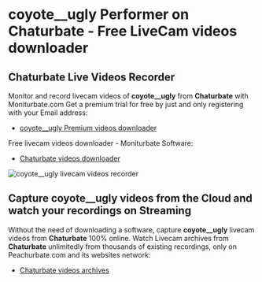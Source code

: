 # coyote__ugly Performer on Chaturbate - Free LiveCam videos downloader

## Chaturbate Live Videos Recorder

Monitor and record livecam videos of **coyote__ugly** from **Chaturbate** with Moniturbate.com
Get a premium trial for free by just and only registering with your Email address:
* [coyote__ugly Premium videos downloader](https://moniturbate.com/request-demo-licence-key.html)

Free livecam videos downloader - Moniturbate Software:
* [Chaturbate videos downloader](https://moniturbate.com/moniturbate-download-software.html)

![coyote__ugly livecam videos recorder](https://peachurnet.com/templates/moniturbate-software.png)


## Capture coyote__ugly videos from the Cloud and watch your recordings on Streaming

Without the need of downloading a software, capture **coyote__ugly** livecam videos from **Chaturbate** 100% online.
Watch Livecam archives from **Chaturbate** unlimitedly from thousands of existing recordings, only on Peachurbate.com and its websites network:
* [Chaturbate videos archives](https://peachurnet.com/)